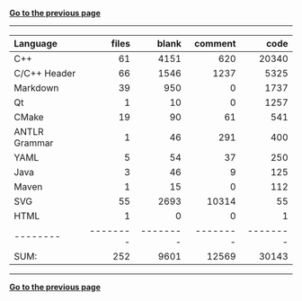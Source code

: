 [**Go to the previous page**](../../README.md)

----

Language|files|blank|comment|code
:-------|-------:|-------:|-------:|-------:
C++|61|4151|620|20340
C/C++ Header|66|1546|1237|5325
Markdown|39|950|0|1737
Qt|1|10|0|1257
CMake|19|90|61|541
ANTLR Grammar|1|46|291|400
YAML|5|54|37|250
Java|3|46|9|125
Maven|1|15|0|112
SVG|55|2693|10314|55
HTML|1|0|0|1
--------|--------|--------|--------|--------
SUM:|252|9601|12569|30143

----


[**Go to the previous page**](../../README.md)
